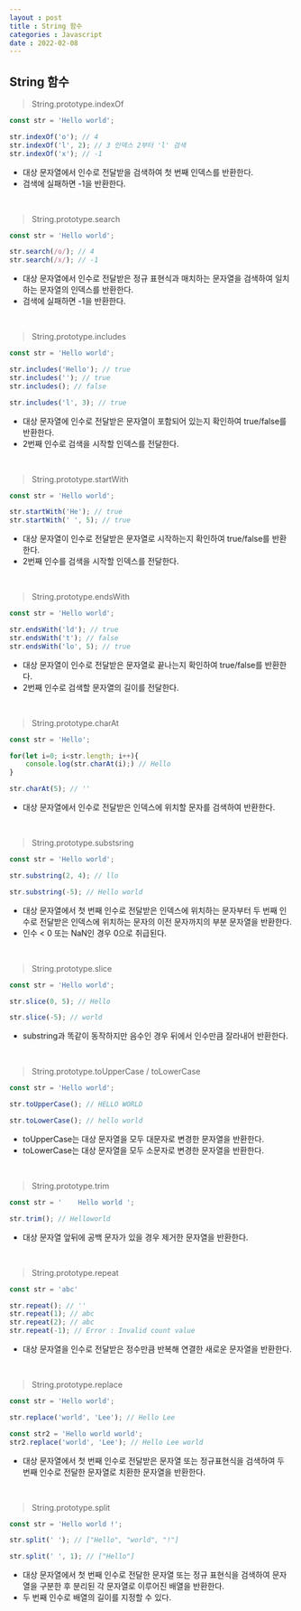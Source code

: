 ```yaml
---
layout : post
title : String 함수
categories : Javascript
date : 2022-02-08
---
```

## String 함수
> String.prototype.indexOf

```javascript
const str = 'Hello world';

str.indexOf('o'); // 4
str.indexOf('l', 2); // 3 인덱스 2부터 'l' 검색
str.indexOf('x'); // -1
```
* 대상 문자열에서 인수로 전달받을 검색하여 첫 번째 인덱스를 반환한다.
* 검색에 실패하면 -1을 반환한다.

<br>

> String.prototype.search

```javascript
const str = 'Hello world';

str.search(/o/); // 4
str.search(/x/); // -1
```
* 대상 문자열에서 인수로 전달받은 정규 표현식과 매치하는 문자열을 검색하여 일치하는 문자열의 인덱스를 반환한다.
* 검색에 실패하면 -1을 반환한다.

<br>

> String.prototype.includes

```javascript
const str = 'Hello world';

str.includes('Hello'); // true
str.includes(''); // true
str.includes(); // false

str.includes('l', 3); // true
```
* 대상 문자열에 인수로 전달받은 문자열이 포함되어 있는지 확인하여 true/false를 반환한다.
* 2번째 인수로 검색을 시작할 인덱스를 전달한다.

<br>

> String.prototype.startWith

```javascript
const str = 'Hello world';

str.startWith('He'); // true
str.startWith(' ', 5); // true
```
* 대상 문자열이 인수로 전달받은 문자열로 시작하는지 확인하여 true/false를 반환한다.
* 2번째 인수를 검색을 시작할 인덱스를 전달한다.

<br>

> String.prototype.endsWith

```javascript
const str = 'Hello world';

str.endsWith('ld'); // true
str.endsWith('t'); // false
str.endsWith('lo', 5); // true
```
* 대상 문자열이 인수로 전달받은 문자열로 끝나는지 확인하여 true/false를 반환한다.
* 2번째 인수로 검색할 문자열의 길이를 전달한다.

<br>

> String.prototype.charAt

```javascript
const str = 'Hello';

for(let i=0; i<str.length; i++){
    console.log(str.charAt(i);) // Hello
}

str.charAt(5); // ''
```
* 대상 문자열에서 인수로 전달받은 인덱스에 위치할 문자를 검색하여 반환한다.

<br>

> String.prototype.substsring

```javascript
const str = 'Hello world';

str.substring(2, 4); // llo

str.substring(-5); // Hello world
```
* 대상 문자열에서 첫 번째 인수로 전달받은 인덱스에 위치하는 문자부터 두 번째 인수로 전달받은 인덱스에 위치하는 문자의 이전 문자까지의 부분 문자열을 반환한다.
* 인수 < 0 또는 NaN인 경우 0으로 취급된다.

<br>

> String.prototype.slice

```javascript
const str = 'Hello world';

str.slice(0, 5); // Hello

str.slice(-5); // world
```
* substring과 똑같이 동작하지만 음수인 경우 뒤에서 인수만큼 잘라내어 반환한다.

<br>

> String.prototype.toUpperCase / toLowerCase

```javascript
const str = 'Hello world';

str.toUpperCase(); // HELLO WORLD

str.toLowerCase(); // hello world
```
* toUpperCase는 대상 문자열을 모두 대문자로 변경한 문자열을 반환한다.
* toLowerCase는 대상 문자열을 모두 소문자로 변경한 문자열을 반환한다.

<br>

> String.prototype.trim

```javascript
const str = '    Hello world ';

str.trim(); // Helloworld
```
* 대상 문자열 앞뒤에 공백 문자가 있을 경우 제거한 문자열을 반환한다.

<br>

> String.prototype.repeat

```javascript
const str = 'abc'

str.repeat(); // ''
str.repeat(1); // abc
str.repeat(2); // abc
str.repeat(-1); // Error : Invalid count value
```
* 대상 문자열을 인수로 전달받은 정수만큼 반복해 연결한 새로운 문자열을 반환한다.

<br>

> String.prototype.replace

```javascript
const str = 'Hello world';

str.replace('world', 'Lee'); // Hello Lee

const str2 = 'Hello world world';
str2.replace('world', 'Lee'); // Hello Lee world
```
* 대상 문자열에서 첫 번째 인수로 전달받은 문자열 또는 정규표현식을 검색하여 두 번째 인수로 전달한 문자열로 치환한 문자열을 반환한다.

<br>

> String.prototype.split

```javascript
const str = 'Hello world !';

str.split(' '); // ["Hello", "world", "!"]

str.split(' ', 1); // ["Hello"]
```
* 대상 문자열에서 첫 번째 인수로 전달한 문자열 또는 정규 표현식을 검색하여 문자열을 구분한 후 분리된 각 문자열로 이루어진 배열을 반환한다.
* 두 번째 인수로 배열의 길이를 지정할 수 있다.